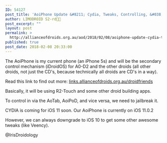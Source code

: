 ```yaml
---
ID: 54127
post_title: 'AoiPhone Update &#8211; Cydia, Tweaks, Controlling, &#038; More'
author: LIMODROID S2-rd🔭🔬
post_excerpt: ""
layout: post
permalink: >
  http://allianceofdroids.org.au/aod/2018/02/08/aoiphone-update-cydia-tweaks-controlling-more/
published: true
post_date: 2018-02-08 20:33:00
---
```

The AoiPhone is my current phone (an iPhone 5s) and will be the secondary control mechanism (iDroidOS) for A0-D2 and the other droids (all other droids, not just the CD's, because technically all droids are CD's in a way).

Read this link to find out more: <a href="http://links.allianceofdroids.org.au/droidfriends">links.allianceofdroids.org.au/droidfriends</a>

Basically, it will be using R2-Touch and some other droid building apps.

To control in via the AoTab, AoiPoD, and vice versa, we need to jailbreak it.

CYDIA is coming for iOS 11 soon. Our AoiPhone is currently on iOS 11.0.2

However, we can always downgrade to iOS 10 to get some other awesome tweaks (like Veency).

@IrisDroidology